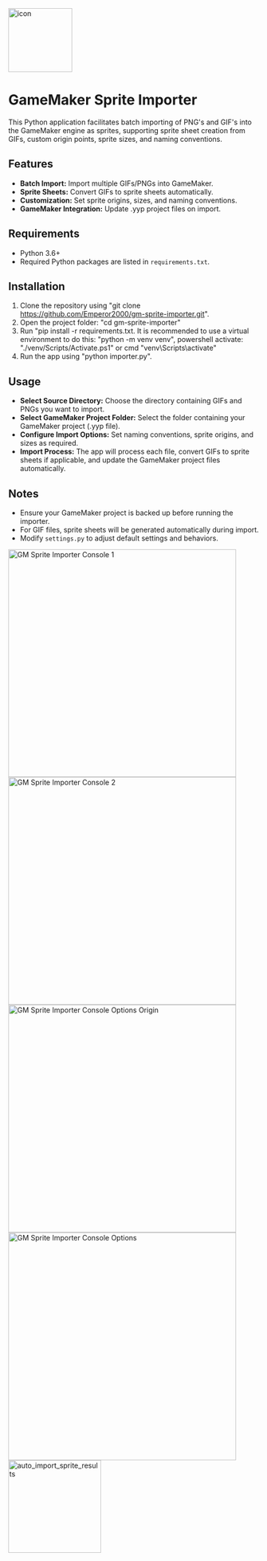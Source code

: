 <img width="128" alt="icon" src="https://github.com/Emperor2000/gm-sprite-importer/assets/38536470/9dbeca97-51ff-420b-8490-0f1bcc49bc20">

# GameMaker Sprite Importer

This Python application facilitates batch importing of PNG's and GIF's into the GameMaker engine as sprites, supporting sprite sheet creation from GIFs, custom origin points, sprite sizes, and naming conventions.

## Features
- **Batch Import:** Import multiple GIFs/PNGs into GameMaker.
- **Sprite Sheets:** Convert GIFs to sprite sheets automatically.
- **Customization:** Set sprite origins, sizes, and naming conventions.
- **GameMaker Integration:** Update .yyp project files on import.

## Requirements
- Python 3.6+
- Required Python packages are listed in `requirements.txt`.

## Installation
1. Clone the repository using "git clone https://github.com/Emperor2000/gm-sprite-importer.git".
2. Open the project folder: "cd gm-sprite-importer"
3. Run "pip install -r requirements.txt. It is recommended to use a virtual environment to do this: "python -m venv venv", powershell activate: "./venv/Scripts/Activate.ps1" or cmd "venv\Scripts\activate"
4. Run the app using "python importer.py".

## Usage
- **Select Source Directory:** Choose the directory containing GIFs and PNGs you want to import.
- **Select GameMaker Project Folder:** Select the folder containing your GameMaker project (.yyp file).
- **Configure Import Options:** Set naming conventions, sprite origins, and sizes as required.
- **Import Process:** The app will process each file, convert GIFs to sprite sheets if applicable, and update the GameMaker project files automatically.

## Notes
- Ensure your GameMaker project is backed up before running the importer.
- For GIF files, sprite sheets will be generated automatically during import.
- Modify `settings.py` to adjust default settings and behaviors.

<img width="457" alt="GM Sprite Importer Console 1" src="https://github.com/Emperor2000/gm-sprite-importer/assets/38536470/ad540f9d-1baf-426a-aa31-41a16e716bdc">

<img width="457" alt="GM Sprite Importer Console 2" src="https://github.com/Emperor2000/gm-sprite-importer/assets/38536470/a57e93cd-abb0-4a41-a641-628b701403d9">

<img width="457" alt="GM Sprite Importer Console Options Origin" src="https://github.com/Emperor2000/gm-sprite-importer/assets/38536470/58d9bc79-6387-4de0-b0fb-1fc9a7a669b2">

<img width="457" alt="GM Sprite Importer Console Options" src="https://github.com/Emperor2000/gm-sprite-importer/assets/38536470/791f9afe-6746-41c6-8703-cf7a811c0413">

<img width="186" alt="auto_import_sprite_results" src="https://github.com/Emperor2000/gm-sprite-importer/assets/38536470/ef7f1160-4c6e-402e-881f-150323e9f90d">

